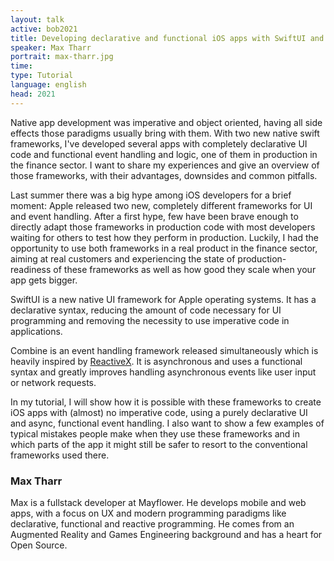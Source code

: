 ```yaml
---
layout: talk
active: bob2021
title: Developing declarative and functional iOS apps with SwiftUI and Combine
speaker: Max Tharr
portrait: max-tharr.jpg
time: 
type: Tutorial
language: english
head: 2021
---
```


Native app development was imperative and object oriented, having all
side effects those paradigms usually bring with them. With two new
native swift frameworks, I've developed several apps with completely
declarative UI code and functional event handling and logic, one of
them in production in the finance sector. I want to share my
experiences and give an overview of those frameworks, with their
advantages, downsides and common pitfalls.

Last summer there was a big hype among iOS developers for a brief
moment: Apple released two new, completely different frameworks for UI
and event handling. After a first hype, few have been brave enough to
directly adapt those frameworks in production code with most
developers waiting for others to test how they perform in
production. Luckily, I had the opportunity to use both frameworks in a
real product in the finance sector, aiming at real customers and
experiencing the state of production-readiness of these frameworks as
well as how good they scale when your app gets bigger.

SwiftUI is a new native UI framework for Apple operating systems. It
has a declarative syntax, reducing the amount of code necessary for UI
programming and removing the necessity to use imperative code in
applications.

Combine is an event handling framework released simultaneously which
is heavily inspired by [ReactiveX](http://reactivex.io/). It is
asynchronous and uses a functional syntax and greatly improves
handling asynchronous events like user input or network requests.

In my tutorial, I will show how it is possible with these frameworks to
create iOS apps with (almost) no imperative code, using a purely
declarative UI and async, functional event handling. I also want to
show a few examples of typical mistakes people make when they use
these frameworks and in which parts of the app it might still be safer
to resort to the conventional frameworks used there.

### Max Tharr

Max is a fullstack developer at Mayflower. He develops mobile and web
apps, with a focus on UX and modern programming paradigms like
declarative, functional and reactive programming. He comes from an
Augmented Reality and Games Engineering background and has a heart for
Open Source.
